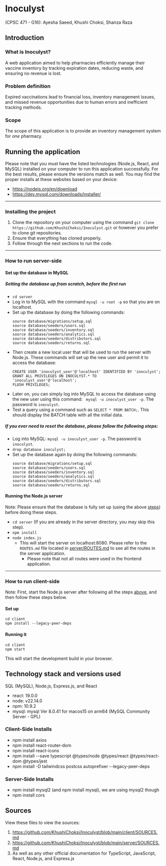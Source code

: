 # Inoculyst 
(CPSC 471 - G16): Ayesha Saeed, Khushi Choksi, Shanza Raza

## Introduction
### What is Inoculyst? 
A web application aimed to help pharmacies efficiently manage their vaccine inventory by tracking expiration dates, reducing waste, and ensuring no revenue is lost.

### Problem definition
Expired vaccinations lead to financial loss, inventory management issues, and missed revenue opportunities due to human errors and inefficient tracking methods. 

### Scope
The scope of this application is to provide an inventory management system for _one_ pharmacy.

## Running the application
Please note that you must have the listed technologies (Node.js, React, and MySQL) installed on your computer to run this application successfully. For the best results, please ensure the versions match as well. You may find the proper installs at these websites based on your device:
- https://nodejs.org/en/download
- https://dev.mysql.com/downloads/installer/
---------------------

### Installing the project
1. Clone the repository on your computer using the command `git clone https://github.com/KhushiChoksi/Inoculyst.git` or however you prefer to clone git repositories.
2. Ensure that everything has cloned properly.
3. Follow through the next sections to run the code.

---------------------
### How to run server-side
#### Set up the database in MySQL
##### Setting the database up from scratch, before the first run
- `cd server`
- Log in to MySQL with the command `mysql -u root -p` so that you are on localhost.
- Set up the database by doing the following commands:
  ```
  source database/migrations/setup.sql
  source database/seeders/users.sql
  source database/seeders/inventory.sql
  source database/seeders/analytics.sql
  source database/seeders/distributors.sql
  source database/seeders/returns.sql
  ```
- Then create a new local user that will be used to run the server with Node.js. These commands will set up the new user and permit it to access the database:
  ```
  CREATE USER 'inoculyst_user'@'localhost' IDENTIFIED BY 'inoculyst';
  GRANT ALL PRIVILEGES ON INOCULYST.* TO 'inoculyst_user'@'localhost';
  FLUSH PRIVILEGES;
  ```
- Later on, you can simply log into MySQL to access the database using the new user using this command: ` mysql -u inoculyst_user -p`. The password is `inoculyst`.
- Test a query using a command such as `SELECT * FROM BATCH;`. This should display the BATCH table with all the initial data.

##### If you ever need to reset the database, please follow the following steps:
- Log into MySQL: `mysql -u inoculyst_user -p`. The password is `inoculyst`.
- `drop database inoculyst;`
- Set up the database again by doing the following commands:
  ```
  source database/migrations/setup.sql
  source database/seeders/users.sql
  source database/seeders/inventory.sql
  source database/seeders/analytics.sql
  source database/seeders/distributors.sql
  source database/seeders/returns.sql
  ```

#### Running the Node.js server
Note: Please ensure that the database is fully set up (using the above [steps](https://github.com/KhushiChoksi/Inoculyst/edit/main/README.md#set-up-the-database-in-mysql)) before doing these steps. 
- `cd server` (If you are already in the server directory, you may skip this step). 
- `npm install`
- `node index.js`
  - This will start the server on localhost:8080. Please refer to the `ROUTES.md` file located in [server/ROUTES.md](https://github.com/KhushiChoksi/Inoculyst/blob/main/server/ROUTES.md) to see all the routes in the server application.
    - Please note that not all routes were used in the frontend application. 

---------------------
### How to run client-side
Note: First, start the Node.js server after following all the steps [above](https://github.com/KhushiChoksi/Inoculyst/edit/main/README.md#set-up-the-database-in-mysql), and then follow these steps below.
#### Set up
```
cd client
npm install --legacy-peer-deps
```

#### Running it
```
cd client
npm start
```

This will start the development build in your browser.


## Technology stack and versions used
SQL (MySQL), Node.js, Express.js, and React

- react: 19.0.0
- node: v22.14.0
- npm: 10.9.2
- mysql: mysql  Ver 8.0.41 for macos15 on arm64 (MySQL Community Server - GPL) 

### Client-Side Installs
- npm install axios
- npm install react-router-dom
- npm install react-icons
- npm install --save typescript @types/node @types/react @types/react-dom @types/jest
- npm install -D tailwindcss postcss autoprefixer --legacy-peer-deps 

### Server-Side Installs
- npm install mysql2 (and npm install mysql), we are using mysql2 though
- npm install cors

## Sources
View these files to view the sources:
1. https://github.com/KhushiChoksi/Inoculyst/blob/main/client/SOURCES.md
2. https://github.com/KhushiChoksi/Inoculyst/blob/main/server/SOURCES.md
3. As well as any other official documentation for TypeScript, JavaScript, React, Node.js, and Express.js
